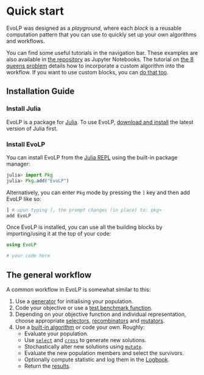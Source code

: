 # Quick start

EvoLP was designed as a _playground_, where each _block_ is a reusable computation pattern that you can use to quickly set up your own algorithms and workflows.

You can find some useful tutorials in the navigation bar. These examples are also available in [the repository](https://github.com/ntnu-ai-lab/EvoLP/tree/master/examples) as Jupyter Notebooks.
The tutorial on [the 8 queens problem](../tuto/8_queen.md) details how to incorporate a custom algorithm into the workflow.
If you want to use custom blocks, you can [do that too](../man/extending.md).

## Installation Guide

### Install Julia

EvoLP is a package for [Julia](https://julialang.org). To use EvoLP, [download and install](https://julialang.org/downloads/) the latest version of Julia first.

### Install EvoLP

You can install EvoLP from the [Julia REPL](https://docs.julialang.org/en/v1/stdlib/REPL/) using the built-in package manager:

```julia
julia> import Pkg
julia> Pkg.add("EvoLP")
```

Alternatively, you can enter `Pkg` mode by pressing the `]` key and then add EvoLP like so:

```julia
] # upon typing ], the prompt changes (in place) to: pkg>
add EvoLP
```

Once EvoLP is installed, you can use all the building blocks by importing/using it at the top of your code:

```julia
using EvoLP

# your code here
```

## The general  workflow

A common workflow in EvoLP is somewhat similar to this:

1. Use a [generator](generators.md) for initialising your population.
2. Code your objective or use a [test benchmark function](testfunctions.md).
3. Depending on your objective function and individual representation, choose appropriate [selectors](selection.md), [recombinators](cross.md) and [mutators](mutation.md).
4. Use a [built-in algorithm](algorithms.md) or code your own. Roughly:
    - Evaluate your population.
    - Use [`select`](@ref) and [`cross`](@ref) to generate new solutions.
    - Stochastically alter new solutions using [`mutate`](@ref).
    - Evaluate the new population members and select the survivors.
    - Optionally compute statistic and log them in the [Logbook](logbook.md).
    - Return the [results](results.md).
